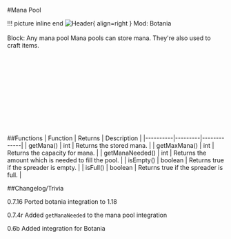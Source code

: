 #Mana Pool

!!! picture inline end
    ![Header](https://intelligence-modding.de/wp-content/uploads/2021/05/Mana-Pool.png){ align=right }
    Mod: Botania <br><br/>
    Block: Any mana pool
Mana pools can store mana. They're also used to craft items.

<br><br/>
<br><br/>
<br><br/>
<br><br/>
<br><br/>

##Functions
| Function | Returns | Description |
|----------|---------|-------------|
| getMana() | int | Returns the stored mana. |
| getMaxMana() | int | Returns the capacity for mana. |
| getManaNeeded() | int | Returns the amount which is needed to fill the pool. |
| isEmpty() | boolean | Returns true if the spreader is empty. |
| isFull() | boolean | Returns true if the spreader is full. |

##Changelog/Trivia

0.7.16
Ported botania integration to 1.18

0.7.4r
Added `getManaNeeded` to the mana pool integration

0.6b
Added integration for Botania
